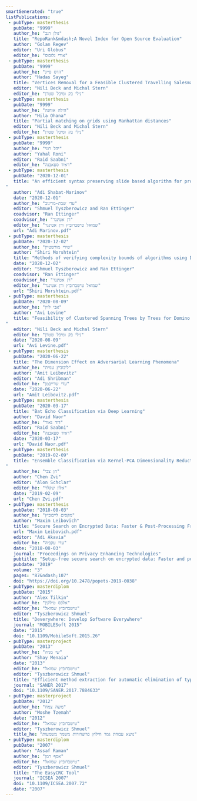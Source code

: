 ```yaml
---
smartGenerated: "true"
listPublications:
 - pubType: masterthesis
   pubDate: "9999"
   author_he: "גולן רגב"
   title: "RepoRank&mdash;A Novel Index for Open Source Evaluation"
   author: "Golan Regev"
   editor: "Uri Globus"
   editor_he: "אורי גלובוס"
 - pubType: masterthesis
   pubDate: "9999"
   author_he: "הדס סייג"
   author: "Hadas Sayeg"
   title: "Vertices Removal for a Feasible Clustered Travelling Salesman Problem"
   editor: "Nili Beck and Michal Stern"
   editor_he: "נילי בק ומיכל שטרן"
 - pubType: masterthesis
   pubDate: "9999"
   author_he: "הילה אוחנה"
   author: "Hila Ohana"
   title: "Partial matching on grids using Manhattan distances"
   editor: "Nili Beck and Michal Stern"
   editor_he: "נילי בק ומיכל שטרן"
 - pubType: masterthesis
   pubDate: "9999"
   author_he: "יהל רוני"
   author: "Yahal Roni"
   editor: "Raid Saabni"
   editor_he: "ראיד סעאבנה"
 - pubType: masterthesis
   pubDate: "2020-12-01"
   title: "An efficient syntax preserving slide based algorithm for program slicing
"
   author: "Adi Shabat-Marinov"
   date: "2020-12-01"
   author_he: "עדי שבת-מרינוב"
   editor: "Shmuel Tyszberowicz and Ran Ettinger"
   coadvisor: "Ran Ettinger"
   coadvisor_he: "רן אטינגר"
   editor_he: "שמואל טישברוביץ ורן אטינגר"
   url: "Adi Marinov.pdf"
 - pubType: masterthesis
   pubDate: "2020-12-02"
   author_he: "שירי מורשטיין"
   author: "Shiri Morshtein"
   title: "Methods of verifying complexity bounds of algorithms using Dafny"
   date: "2020-12-02"
   editor: "Shmuel Tyszberowicz and Ran Ettinger"
   coadvisor: "Ran Ettinger"
   coadvisor_he: "רן אטינגר"
   editor_he: "שמואל טישברוביץ ורן אטינגר"
   url: "Shiri Morshtein.pdf"
 - pubType: masterthesis
   pubDate: "2020-08-09"
   author_he: "אבי לוין"
   author: "Avi Levine"
   title: "Feasibility of Clustered Spanning Trees by Trees for Domino Intersection Graphs
"
   editor: "Nili Beck and Michal Stern"
   editor_he: "נילי בק ומיכל שטרן"
   date: "2020-08-09"
   url: "Avi Levine.pdf"
 - pubType: masterthesis
   pubDate: "2020-06-22"
   title: "The Dimension Effect on Adversarial Learning Phenomena"
   author_he: "ליבוביץ עמית"
   author: "Amit Leibovitz"
   editor: "Adi Shribman"
   editor_he: "עדי שרייבמן"
   date: "2020-06-22"
   url: "Amit Leibovitz.pdf"
 - pubType: masterthesis
   pubDate: "2020-03-17"
   title: "Bat Echo Classification via Deep Learning"
   author: "David Naor"
   author_he: "דוד נאור"
   editor: "Raid Saabni"
   editor_he: "ראיד סעאבנה"
   date: "2020-03-17"
   url: "David Naor.pdf"
 - pubType: masterthesis
   pubDate: "2019-02-09"
   title: "Ensemble Classification via Kernel-PCA Dimensionality Reduction
"
   author_he: "חן צבי"
   author: "Chen Zvi"
   editor: "Alon Schclar"
   editor_he: "אלון שקלר"
   date: "2019-02-09"
   url: "Chen Zvi.pdf"
 - pubType: masterthesis
   pubDate: "2018-08-03"
   author_he: "מקסים לייבוביץ"
   author: "Maxim Leibovich"
   title: "Secure Search on Encrypted Data: Faster & Post-Processing Free"
   url: "Maxim Leibovich.pdf"
   editor: "Adi Akavia"
   editor_he: "עדי עקביה"
   date: "2018-08-03"
   journal: "Proceedings on Privacy Enhancing Technologies"
   pubtitle: "Setup-free secure search on encrypted data: Faster and post-processing free"
   pubdate: "2019"
   volume: "3"
   pages: "87&ndash;107"
   doi: "https://doi.org/10.2478/popets-2019-0038"
 - pubType: masterdiplom
   pubDate: "2015"
   author: "Alex Tilkin"
   author_he: "אלכס טילקין"
   editor_he: "טישברוביץ שמואל"
   editor: "Tyszberowicz Shmuel"
   title: "Deverywhere: Develop Software Everywhere"
   journal: "MOBILESoft 2015"
   date: "2015"
   doi: "10.1109/MobileSoft.2015.26"
 - pubType: masterproject
   pubDate: "2013"
   author_he: "שי מניה"
   author: "Shay Menaia"
   date: "2013"
   editor_he: "טישברוביץ שמואל"
   editor: "Tyszberowicz Shmuel"
   title: "Efficient method extraction for automatic elimination of type-3 clones"
   journal: "SANER 2017"
   doi: "10.1109/SANER.2017.7884633"
 - pubType: masterproject
   pubDate: "2012"
   author_he: "משה צמח"
   author: "Moshe Tzemah"
   date: "2012"
   editor_he: "טישברוביץ שמואל"
   editor: "Tyszberowicz Shmuel"
   title_he: "נושא עבודת גמר חילוץ פרוצדורות משמר משמעות"
 - pubType: masterdiplom
   pubDate: "2007"
   author: "Assaf Raman"
   author_he: "אסף רמן"
   editor_he: "טישברוביץ שמואל"
   editor: "Tyszberowicz Shmuel"
   title: "The EasyCRC Tool"
   journal: "ICSEA 2007"
   doi: "10.1109/ICSEA.2007.72"
   date: "2007"
---
```

